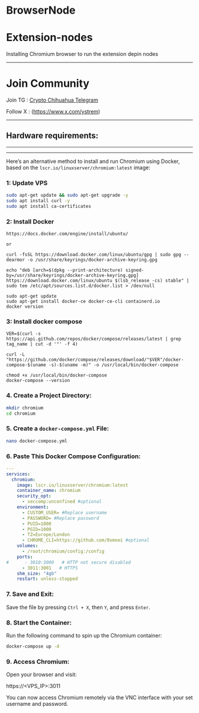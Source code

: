 # BrowserNode

# Extension-nodes

Installing Chromium browser to run the extension depin nodes

---

# Join Community

Join TG : [Crypto Chihuahua Telegram](https://t.me/+06vAiua6sWBhNzRk) 

Follow X : (https://www.x.com/ystrem) 

---

## Hardware requirements:

---

---

Here’s an alternative method to install and run Chromium using Docker, based on the `lscr.io/linuxserver/chromium:latest` image:

###  1: Update VPS
```bash
sudo apt-get update && sudo apt-get upgrade -y
sudo apt install curl -y
sudo apt install ca-certificates
```

###  2: Install Docker
```
https://docs.docker.com/engine/install/ubuntu/

or

curl -fsSL https://download.docker.com/linux/ubuntu/gpg | sudo gpg --dearmor -o /usr/share/keyrings/docker-archive-keyring.gpg

echo "deb [arch=$(dpkg --print-architecture) signed-by=/usr/share/keyrings/docker-archive-keyring.gpg] https://download.docker.com/linux/ubuntu $(lsb_release -cs) stable" | sudo tee /etc/apt/sources.list.d/docker.list > /dev/null

sudo apt-get update
sudo apt-get install docker-ce docker-ce-cli containerd.io
docker version
```
###  3: Install docker compose
```
VER=$(curl -s https://api.github.com/repos/docker/compose/releases/latest | grep tag_name | cut -d '"' -f 4)

curl -L "https://github.com/docker/compose/releases/download/"$VER"/docker-compose-$(uname -s)-$(uname -m)" -o /usr/local/bin/docker-compose

chmod +x /usr/local/bin/docker-compose
docker-compose --version
```

### 4. Create a Project Directory:
```bash
mkdir chromium
cd chromium
```

### 5. Create a `docker-compose.yml` File:
```bash
nano docker-compose.yml
```

### 6. Paste This Docker Compose Configuration:

```yaml
---
services:
  chromium:
    image: lscr.io/linuxserver/chromium:latest
    container_name: chromium
    security_opt:
      - seccomp:unconfined #optional
    environment:
      - CUSTOM_USER= #Replace username
      - PASSWORD= #Replace password
      - PUID=1000
      - PGID=1000
      - TZ=Europe/London
      - CHROME_CLI=https://github.com/0xmoei #optional
    volumes:
      - /root/chromium/config:/config
    ports:
#      - 3010:3000   # HTTP not secure disabled 
      - 3011:3001   # HTTPS 
    shm_size: "4gb"
    restart: unless-stopped
```

### 7. Save and Exit:
Save the file by pressing `Ctrl + X`, then `Y`, and press `Enter`.

### 8. Start the Container:
Run the following command to spin up the Chromium container:
```bash
docker-compose up -d
```

### 9. Access Chromium:
Open your browser and visit:

https://<VPS_IP>:3011

You can now access Chromium remotely via the VNC interface with your set username and password.
